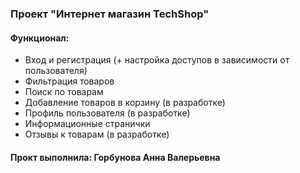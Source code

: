 ### Проект "Интернет магазин TechShop"
#### Функционал:
  - Вход и регистрация (+ настройка доступов в зависимости от пользователя)
  - Фильтрация товаров
  - Поиск по товарам
  - Добавление товаров в корзину (в разработке)
  - Профиль пользователя (в разработке)
  - Информационные странички
  - Отзывы к товарам (в разработке)
#### Прокт выполнила: Горбунова Анна Валерьевна

